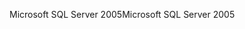 <span data-ttu-id="be7bf-101">Microsoft SQL Server 2005</span><span class="sxs-lookup"><span data-stu-id="be7bf-101">Microsoft SQL Server 2005</span></span>